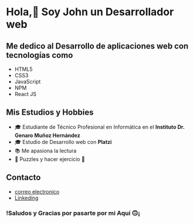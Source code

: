 # Hola,👋 Soy John un  **Desarrollador web**

## Me dedico al Desarrollo de aplicaciones web con tecnologías como 
 * HTML5
 * CSS3
 * JavaScript
 * NPM
 * React JS
 

## Mis Estudios y Hobbies
* 🎓 Estudiante de Técnico Profesional en Informática en el **Instituto Dr. Genaro Muñoz Hernández**
* 🎓 Estudio de Desarrollo web con **Platzi**
* 📚 Me apasiona la lectura
* 🧠 Puzzles y hacer ejercicio 🦾

## Contacto
* [correo electronico](johnorellana36@gmail.com)
* [Linkeding](linkedin.com/in/john-jesús-orellana-salazar-dev)

### !Saludos y Gracias por pasarte por mi Aquí 🙃¡
